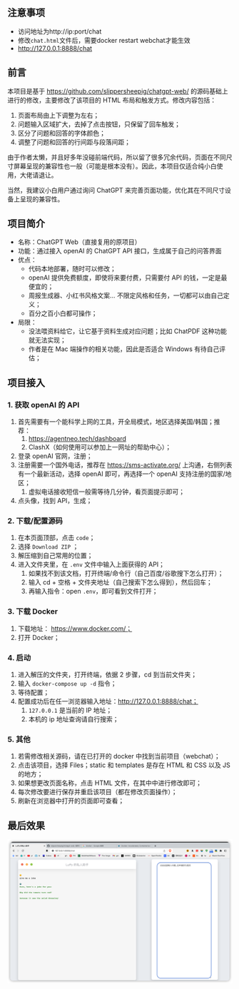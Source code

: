 ## 注意事项
- 访问地址为http://ip:port/chat
- 修改`chat.html`文件后，需要docker restart webchat才能生效
- http://127.0.0.1:8888/chat

## 前言

本项目是基于 https://github.com/slippersheepig/chatgpt-web/ 的源码基础上进行的修改，主要修改了该项目的 HTML 布局和触发方式。修改内容包括：

1. 页面布局由上下调整为左右；
2. 问题输入区域扩大，去掉了点击按钮，只保留了回车触发；
3. 区分了问题和回答的字体颜色；
4. 调整了问题和回答的行间距与段落间距；

由于作者太懒，并且好多年没碰前端代码，所以留了很多冗余代码，页面在不同尺寸屏幕呈现的兼容性也一般（可能是根本没有）。因此，本项目仅适合纯小白使用，大佬请退让。

当然，我建议小白用户通过询问 ChatGPT 来完善页面功能，优化其在不同尺寸设备上呈现的兼容性。

## 项目简介

- 名称：ChatGPT Web（直接复用的原项目）
- 功能：通过接入 openAI 的 ChatGPT API 接口，生成属于自己的问答界面
- 优点：
  - 代码本地部署，随时可以修改；
  - openAI 提供免费额度，即使将来要付费，只需要付 API 的钱，一定是最便宜的；
  - 周报生成器、小红书风格文案… 不限定风格和任务，一切都可以由自己定义；
  - 百分之百小白都可操作；
- 局限：
  - 没法喂资料给它，让它基于资料生成对应问题；比如 ChatPDF 这种功能就无法实现；
  - 作者是在 Mac 端操作的相关功能，因此是否适合 Windows 有待自己评估；

## 项目接入

### 1. 获取 openAI 的 API

1. 首先需要有一个能科学上网的工具，开全局模式，地区选择美国/韩国；推荐：
   1.  https://agentneo.tech/dashboard 
   2. ClashX（如何使用可以参加上一网址的帮助中心）；
2. 登录 openAI 官网，注册；
3. 注册需要一个国外电话，推荐在 https://sms-activate.org/ 上沟通，右侧列表有一个最新活动，选择 openAI 即可，再选择一个 openAI 支持注册的国家/地区；
   1. 虚拟电话接收短信一般需等待几分钟，看页面提示即可；
4. 点头像，找到 API，生成；

### 2.  下载/配置源码

1. 在本页面顶部，点击 `code`；
2. 选择 `Download ZIP` ；
3. 解压缩到自己常用的位置；
4. 进入文件夹里，在 `.env` 文件中输入上面获得的 API；
   1. 如果找不到该文档，打开终端/命令行（自己百度/谷歌搜下怎么打开）；
   2. 输入 cd + 空格 + 文件夹地址（自己搜索下怎么得到），然后回车；
   3. 再输入指令：open `.env`，即可看到文件打开；

### 3. 下载 Docker

1. 下载地址： https://www.docker.com/；
2. 打开 Docker；

### 4. 启动

1. 进入解压的文件夹，打开终端，依据 2 步骤，cd 到当前文件夹；
2. 输入 `docker-compose up -d` 指令；
3. 等待配置；
4. 配置成功后在任一浏览器输入地址：http://127.0.0.1:8888/chat；
   1. `127.0.0.1` 是当前的 IP 地址；
   2. 本机的 ip 地址查询请自行搜索；

### 5. 其他

1. 若需修改相关源码，请在已打开的 docker 中找到当前项目（webchat）；
2. 点击该项目，选择 Files；static 和 templates 是存在 HTML 和 CSS 以及 JS 的地方；
3. 如果想更改页面名称，点击 HTML 文件，在其中中进行修改即可；
4. 每次修改要进行保存并重启该项目（都在修改页面操作）；
5. 刷新在浏览器中打开的页面即可查看；

## 最后效果

![image-20230313185447627](README/image-20230313185447627.png)

